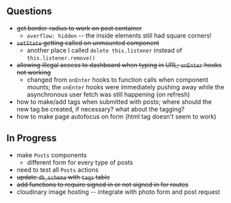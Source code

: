 ## Questions

- ~~get border-radius to work on post container~~
  - `overflow: hidden` -- the inside elements still had square corners!
- ~~`setState` getting called on unmounted component~~
  - another place I called `delete this.listener` instead of `this.listener.remove()`
- ~~allowing illegal access to dashboard when typing in URL; `onEnter` hooks not working~~
  - changed from `onEnter` hooks to function calls when component mounts; the `onEnter` hooks were immediately pushing away while the asynchronous user fetch was still happening (on refresh)
- how to make/add tags when submitted with posts; where should the new tag be created, if necessary? what about the tagging?
- how to make page autofocus on form (html tag doesn't seem to work)

## In Progress

- make `Posts` components
  - different form for every type of posts
- need to test all `Posts` actions
- ~~update `db_schema` with `tags` table~~
- ~~add functions to require signed in or not signed in for routes~~
- cloudinary image hosting -- integrate with photo form and post request
